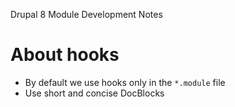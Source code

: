Drupal 8 Module Development Notes

# About hooks
 - By default we use hooks only in the `*.module` file
 - Use short and concise DocBlocks
